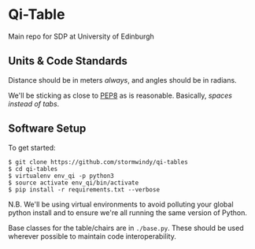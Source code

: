 # Qi-Table

Main repo for SDP at University of Edinburgh

## Units & Code Standards

Distance should be in meters *always*, and angles should be in radians.

We'll be sticking as close to [PEP8](https://www.python.org/dev/peps/pep-0008/)
as is reasonable. Basically, *spaces instead of tabs*.

## Software Setup

To get started:

```
$ git clone https://github.com/stormwindy/qi-tables
$ cd qi-tables
$ virtualenv env_qi -p python3
$ source activate env_qi/bin/activate
$ pip install -r requirements.txt --verbose
```

N.B. We'll be using virtual environments to avoid polluting your global python
install and to ensure we're all running the same version of Python.

Base classes for the table/chairs are in `./base.py`. These should be used
wherever possible to maintain code interoperability.

